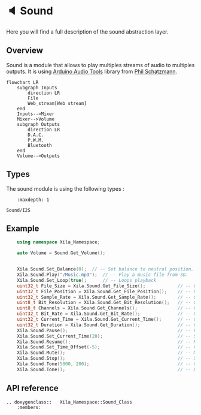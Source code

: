 # 🔈 Sound

Here you will find a full description of the sound abstraction layer.

## Overview

Sound is a module that allows to play multiples streams of audio to multiples outputs. It is using [Arduino Audio Tools](https://github.com/pschatzmann/arduino-audio-tools) library from [Phil Schatzmann](http://pschatzmann.ch/).

```{mermaid}
flowchart LR
    subgraph Inputs
        direction LR
        File
        Web_stream[Web stream]
    end
    Inputs-->Mixer
    Mixer-->Volume
    subgraph Outputs
        direction LR
        D.A.C.
        P.W.M.
        Bluetooth
    end
    Volume-->Outputs
```

## Types

The sound module is using the following types :

```{toctree}
    :maxdepth: 1

Sound/I2S

```



## Example

```cpp
    using namespace Xila_Namespace;

    auto Volume = Sound.Get_Volume();


    Xila.Sound.Set_Balance(0);  // -- Set balance to neutral position.
    Xila.Sound.Play("/Music.mp3");  // -- Play a music file from SD.
    Xila.Sound.Set_Loop(true);      // -- Loops playback
    uint32_t File_Size = Xila.Sound.Get_File_Size();            // -- Get current playing file size.
    uint32_t File_Position = Xila.Sound.Get_File_Position();    // -- Get current playing file position.
    uint32_t Sample_Rate = Xila.Sound.Get_Sample_Rate();        // -- Get current playing file sample rate.
    uint8_t Bit_Resolution = Xila.Sound.Get_Bit_Resolution();   // -- Get current playing file bit resolution.
    uint8_t Channels = Xila.Sound.Get_Channels();               // -- Get number of channels in the current playing file.
    uint32_t Bit_Rate = Xila.Sound.Get_Bit_Rate();              // -- Get current playing file bit rate.
    uint32_t Current_Time = Xila.Sound.Get_Current_Time();      // -- Get current playback time.
    uint32_t Duration = Xila.Sound.Get_Duration();              // -- Get current playing file duration.
    Xila.Sound.Pause();                                         // -- Pause the playback.
    Xila.Sound.Set_Current_Time(20);                            // -- Set current playback time to 20 second.
    Xila.Sound.Resume();                                        // -- Resume the playback.
    Xila.Sound.Set_Time_Offset(-5);                             // -- Comes back 5 seconds back.
    Xila.Sound.Mute();                                          // -- Mute the playback.
    Xila.Sound.Stop();                                          // -- Stop the playback
    Xila.Sound.Tone(5000, 200);                                 // -- Generate a 5 kHz tone during 200 ms.
    Xila.Sound.Tone();                                          // -- Disable tone.
```

## API reference

```{eval-rst}
.. doxygenclass::   Xila_Namespace::Sound_Class
    :members:
```
